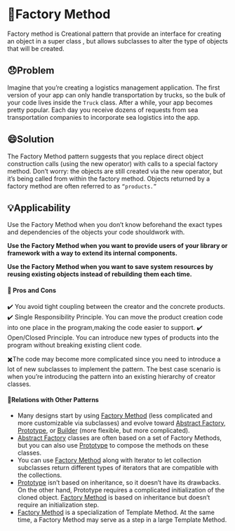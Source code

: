 # :truck:Factory Method

Factory method is Creational pattern that provide an interface for creating an object in a super class , but allows subclasses to alter the type of objects that will be created.



## :disappointed:Problem

Imagine that you’re creating a logistics management application. The first version of your app can only handle transportation by trucks, so the bulk of your code lives inside the `Truck` class.
After a while, your app becomes pretty popular. Each day you receive dozens of requests from sea transportation companies to incorporate sea logistics into the app.



## :smile:Solution

The Factory Method pattern suggests that you replace direct object construction calls (using the new operator) with calls to a special factory method. Don’t worry: the objects are still created via the new operator, but it’s being called from within the factory method. Objects returned by a factory method are
often referred to as `“products.”`



## :bulb:Applicability

Use the Factory Method when you don’t know beforehand the exact types and dependencies of the objects your code shouldwork with.

 **Use the Factory Method when you want to provide users of**
**your library or framework with a way to extend its internal**
**components.**

**Use the Factory Method when you want to save system**
**resources by reusing existing objects instead of rebuilding**
**them each time.**



#### :thinking: Pros and Cons

:heavy_check_mark: You avoid tight coupling between the creator and the concrete products.
:heavy_check_mark: Single Responsibility Principle. You can move the product creation code into one place in the program,making the code easier to support.
:heavy_check_mark: Open/Closed Principle. You can introduce new types of products into the program without breaking existing client code.

:heavy_multiplication_x:The code may become more complicated since you need to introduce a lot of new subclasses to implement the pattern. The best case scenario is when you’re introducing the pattern into an existing hierarchy of creator classes.



#### :arrows_counterclockwise:Relations with Other Patterns

- Many designs start by using <u>Factory Method</u> (less complicated and more customizable via subclasses) and evolve toward <u>Abstract Factory</u>, <u>Prototype</u>, or <u>Builder</u> (more flexible, but more complicated).
- <u>Abstract Factory</u> classes are often based on a set of Factory Methods, but you can also use <u>Prototype</u> to compose the methods on these classes.
- You can use <u>Factory Method</u> along with Iterator to let collection subclasses return different types of iterators that are compatible with the collections.
- <u>Prototype</u> isn’t based on inheritance, so it doesn’t have its drawbacks. On the other hand, Prototype requires a complicated initialization of the cloned object. <u>Factory Method</u> is based on inheritance but doesn’t require an initialization step.
-  <u>Factory Method</u> is a specialization of Template Method. At the same time, a Factory Method may serve as a step in a large Template Method.

